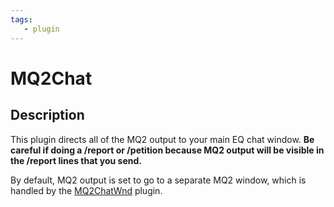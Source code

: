 ```yaml
---
tags:
   - plugin
---
```

# MQ2Chat

## Description

This plugin directs all of the MQ2 output to your main EQ chat window. **Be careful if doing a /report or /petition because MQ2 output will be visible in the /report lines that you send.**

By default, MQ2 output is set to go to a separate MQ2 window, which is handled by the [MQ2ChatWnd](mq2chatwnd/) plugin.
